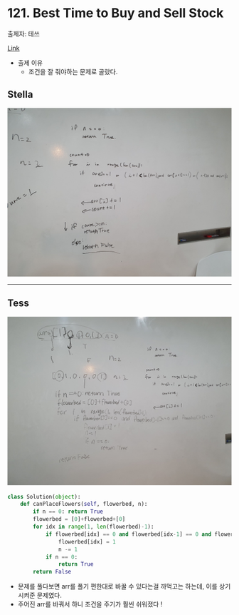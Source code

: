 # 121. Best Time to Buy and Sell Stock

출제자: 테쓰

[Link](https://leetcode.com/problems/can-place-flowers/)

- 출제 이유
  - 조건을 잘 줘야하는 문제로 골랐다.

## Stella
![](./images/20200112_605_stella.jpeg)

---

## Tess

![](./images/20200112_605_solution.jpeg)

```python
class Solution(object):
    def canPlaceFlowers(self, flowerbed, n):
        if n == 0: return True
        flowerbed = [0]+flowerbed+[0]
        for idx in range(1, len(flowerbed)-1):
            if flowerbed[idx] == 0 and flowerbed[idx-1] == 0 and flowerbed[idx+1] == 0:
                flowerbed[idx] = 1
                n -= 1
            if n == 0:
                return True
        return False
```

- 문제를 풀다보면 arr를 풀기 편한대로 바꿀 수 있다는걸 까먹고는 하는데, 이를 상기시켜준 문제였다.
- 주어진 arr를 바꿔서 하니 조건을 주기가 훨씬 쉬워졌다 !